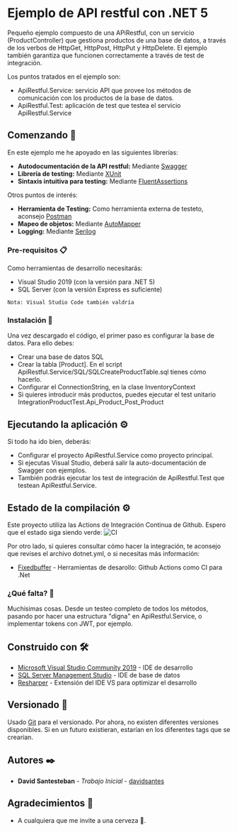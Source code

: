 # Ejemplo de API restful con .NET 5
Pequeño ejemplo compuesto de una APiRestful, con un servicio (ProductController) que gestiona productos de una base de datos, a través de los verbos de HttpGet, HttpPost, HttpPut y HttpDelete. El ejemplo también garantiza que funcionen correctamente a través de test de integración.

Los puntos tratados en el ejemplo son:
* ApiRestful.Service: servicio API que provee los métodos de comunicación con los productos de la base de datos.
* ApiRestful.Test: aplicación de test que testea el servicio ApiRestful.Service

## Comenzando 🚀

En este ejemplo me he apoyado en las siguientes librerías:
* **Autodocumentación de la API restful:** Mediante [Swagger](https://swagger.io/)
* **Librería de testing:** Mediante [XUnit](https://xunit.net/)
* **Sintaxis intuitiva para testing:** Mediante [FluentAssertions](https://fluentassertions.com/)

Otros puntos de interés:
* **Herramienta de Testing:** Como herramienta externa de testeto, aconsejo [Postman](https://www.postman.com/)
* **Mapeo de objetos:** Mediante [AutoMapper](https://automapper.org/)
* **Logging:** Mediante [Serilog](https://serilog.net/)


### Pre-requisitos 📋

Como herramientas de desarrollo necesitarás:
* Visual Studio 2019 (con la versión para .NET 5)
* SQL Server (con la versión Express es suficiente)

```
Nota: Visual Studio Code también valdría
```

### Instalación 🔧

Una vez descargado el código, el primer paso es configurar la base de datos. Para ello debes:
* Crear una base de datos SQL
* Crear la tabla [Product]. En el script ApiRestful.Service/SQL/SQLCreateProductTable.sql tienes cómo hacerlo.
* Configurar el ConnectionString, en la clase InventoryContext
* Si quieres introducir más productos, puedes ejecutar el test unitario IntegrationProductTest.Api_Product_Post_Product

## Ejecutando la aplicación ⚙️

Si todo ha ido bien, deberás:
* Configurar el proyecto ApiRestful.Service como proyecto principal.
* Si ejecutas Visual Studio, deberá salir la auto-documentación de Swagger con ejemplos.
* También podrás ejecutar los test de integración de ApiRestful.Test que testean ApiRestful.Service.

## Estado de la compilación ⚙️
Este proyecto utiliza las Actions de Integración Continua de Github. Espero que el estado siga siendo verde:
![CI](https://github.com/davidsantes/ApiRestfulSample/workflows/CI/badge.svg)

Por otro lado, si quieres consultar cómo hacer la integración, te aconsejo que revises el archivo dotnet.yml, o si necesitas más información:
* [Fixedbuffer](https://www.fixedbuffer.com/herramientas-de-desarollo-github-actions-como-ci-para-net-core/) - Herramientas de desarollo: Github Actions como CI para .Net

### ¿Qué falta? 🔩

Muchísimas cosas. Desde un testeo completo de todos los métodos, pasando por hacer una estructura "digna" en ApiRestful.Service, o implementar tokens con JWT, por ejemplo.

## Construido con 🛠️

* [Microsoft Visual Studio Community 2019](https://visualstudio.microsoft.com/es/vs/) - IDE  de desarrollo
* [SQL Server Management Studio](https://docs.microsoft.com/es-es/sql/?view=sql-server-ver15/) - IDE de base de datos
* [Resharper](https://www.jetbrains.com/es-es/resharper/) - Extensión del IDE VS para optimizar el desarrollo

## Versionado 📌

Usado [Git](https://git-scm.com//) para el versionado. Por ahora, no existen diferentes versiones disponibles. Si en un futuro existieran, estarían en los diferentes tags que se crearían.

## Autores ✒️

* **David Santesteban** - *Trabajo Inicial* - [davidsantes](https://github.com/davidsantes)

## Agradecimientos 🎁

* A cualquiera que me invite a una cerveza 🍺. 
